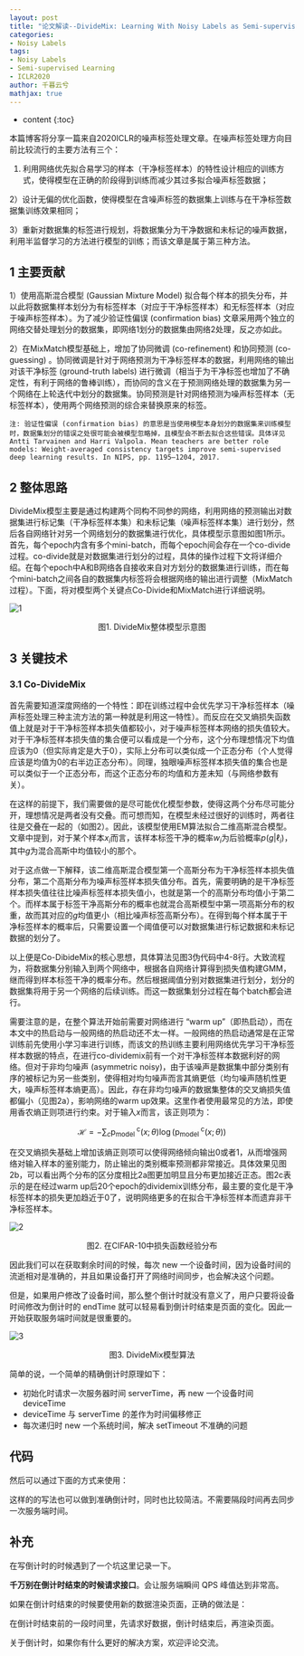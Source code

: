 ```yaml
---
layout: post
title: "论文解读--DivideMix: Learning With Noisy Labels as Semi-supervised Learning"
categories: 
- Noisy Labels
tags: 
- Noisy Labels
- Semi-supervised Learning
- ICLR2020
author: 千暮云兮
mathjax: true
---
```


* content
{:toc}

本篇博客将分享一篇来自2020ICLR的噪声标签处理文章。在噪声标签处理方向目前比较流行的主要方法有三个：

1) 利用网络优先拟合易学习的样本（干净标签样本）的特性设计相应的训练方式，使得模型在正确的阶段得到训练而减少其过多拟合噪声标签数据；

2）设计无偏的优化函数，使得模型在含噪声标签的数据集上训练与在干净标签数据集训练效果相同；

3）重新对数据集的标签进行规划，将数据集分为干净数据和未标记的噪声数据，利用半监督学习的方法进行模型的训练；而该文章是属于第三种方法。

## 1 主要贡献

1）使用高斯混合模型 (Gaussian Mixture Model) 拟合每个样本的损失分布，并以此将数据集样本划分为有标签样本（对应于干净标签样本）和无标签样本（对应于噪声标签样本）。为了减少验证性偏误 (confirmation bias) 文章采用两个独立的网络交替处理划分的数据集，即网络1划分的数据集由网络2处理，反之亦如此。

2）在MixMatch模型基础上，增加了协同微调 (co-refinement) 和协同预测 (co-guessing) 。协同微调是针对于网络预测为干净标签样本的数据，利用网络的输出对该干净标签 (ground-truth labels) 进行微调（相当于为干净标签也增加了不确定性，有利于网络的鲁棒训练），而协同的含义在于预测网络处理的数据集为另一个网络在上轮迭代中划分的数据集。协同预测是针对网络预测为噪声标签样本（无标签样本），使用两个网络预测的综合来替换原来的标签。

```
注: 验证性偏误 (confirmation bias) 的意思是当使用模型本身划分的数据集来训练模型时，数据集划分的错误之处很可能会被模型忽略掉，且模型会不断去拟合这些错误。具体详见 Antti Tarvainen and Harri Valpola. Mean teachers are better role models: Weight-averaged consistency targets improve semi-supervised deep learning results. In NIPS, pp. 1195–1204, 2017.
```

## 2 整体思路

DivideMix模型主要是通过构建两个同构不同参的网络，利用网络的预测输出对数据集进行标记集（干净标签样本集）和未标记集（噪声标签样本集）进行划分，然后各自网络针对另一个网络划分的数据集进行优化，具体模型示意图如图1所示。首先，每个epoch内含有多个mini-batch，而每个epoch间会存在一个co-divide过程。co-divide就是对数据集进行划分的过程，具体的操作过程下文将详细介绍。在每个epoch中A和B网络各自接收来自对方划分的数据集进行训练，而在每个mini-batch之间各自的数据集内标签将会根据网络的输出进行调整（MixMatch过程）。下面，将对模型两个关键点Co-Divide和MixMatch进行详细说明。

![1](https://i.loli.net/2020/03/13/VvpwM4lEzoT9RDj.png) <center>图1. DivideMix整体模型示意图</center>

## 3 关键技术

### 3.1 Co-DivideMix

首先需要知道深度网络的一个特性：即在训练过程中会优先学习干净标签样本（噪声标签处理三种主流方法的第一种就是利用这一特性）。而反应在交叉熵损失函数值上就是对于干净标签样本损失值都较小，对于噪声标签样本网络的损失值较大。对于干净标签样本损失值的集合便可以看成是一个分布，这个分布理想情况下均值应该为0（但实际肯定是大于0），实际上分布可以类似成一个正态分布（个人觉得应该是均值为0的右半边正态分布）。同理，独眼噪声标签样本损失值的集合也是可以类似于一个正态分布，而这个正态分布的均值和方差未知（与网络参数有关）。

在这样的前提下，我们需要做的是尽可能优化模型参数，使得这两个分布尽可能分开，理想情况是两者没有交叠。而可想而知，在模型未经过很好的训练时，两者往往是交叠在一起的（如图2）。因此，该模型使用EM算法拟合二维高斯混合模型。文章中提到，对于某个样本$x_{i}$而言，该样本标签干净的概率$w_{i}$为后验概率$p\left(g {|} \ell_{i}\right)$，其中$g$为混合高斯中均值较小的那个。

对于这点做一下解释，该二维高斯混合模型第一个高斯分布为干净标签样本损失值分布，第二个高斯分布为噪声标签样本损失值分布。首先，需要明确的是干净标签样本损失值往往比噪声标签样本损失值小，也就是第一个的高斯分布均值小于第二个。而样本属于标签干净高斯分布的概率也就混合高斯模型中第一项高斯分布的权重，故而其对应的$g$均值更小（相比噪声标签高斯分布）。在得到每个样本属于干净标签样本的概率后，只需要设置一个阈值便可以对数据集进行标记数据和未标记数据的划分了。

以上便是Co-DibideMix的核心思想，具体算法见图3伪代码中4-8行。大致流程为，将数据集分别输入到两个网络中，根据各自网络计算得到损失值构建GMM，继而得到样本标签干净的概率分布。然后根据阈值分别对数据集进行划分，划分的数据集将用于另一个网络的后续训练。而这一数据集划分过程在每个batch都会进行。

需要注意的是，在整个算法开始前需要对网络进行 “warm up”（即热启动），而在本文中的热启动与一般网络的热启动还不太一样。一般网络的热启动通常是在正常训练前先使用小学习率进行训练，而该文的热训练主要利用网络优先学习干净标签样本数据的特点，在进行co-dividemix前有一个对干净标签样本数据利好的网络。但对于非均匀噪声 (asymmetric noisy)，由于该噪声是数据集中部分类别有序的被标记为另一些类别，使得相对均匀噪声而言其熵更低（均匀噪声随机性更大，噪声标签样本熵更高）。因此，存在非均匀噪声的数据集整体的交叉熵损失值都偏小（见图2a），影响网络的warm up效果。这里作者使用最常见的方法，即使用香农熵正则项进行约束。对于输入$x$而言，该正则项为：

$$\mathcal{H}=-\sum_{c} \mathrm{p}_{\text {model }}^{\mathrm{c}}(x ; \theta) \log \left(\mathrm{p}_{\text {model }}^{\mathrm{c}}(x ; \theta)\right)$$

在交叉熵损失基础上增加该熵正则项可以使得网络倾向输出0或者1，从而增强网络对输入样本的鉴别能力，防止输出的类别概率预测都非常接近。具体效果见图2b，可以看出两个分布的区分度相比2a图更加明显且分布更加接近正态。图2c表示的是在经过warm up后20个epoch的dividemix训练分布，最主要的变化是干净标签样本的损失更加趋近于0了，说明网络更多的在拟合干净标签样本而遗弃非干净标签样本。

![2](https://i.loli.net/2020/03/13/gcbzl1UwJiRQD4m.png) <center>图2. 在CIFAR-10中损失函数经验分布</center>

因此我们可以在获取剩余时间的时候，每次 new 一个设备时间，因为设备时间的流逝相对是准确的，并且如果设备打开了网络时间同步，也会解决这个问题。

但是，如果用户修改了设备时间，那么整个倒计时就没有意义了，用户只要将设备时间修改为倒计时的 endTime 就可以轻易看到倒计时结束是页面的变化。因此一开始获取服务端时间就是很重要的。

![3](https://i.loli.net/2020/03/13/7L2oZCWrlKkzHwn.png) <center>图3. DivideMix模型算法</center>

简单的说，一个简单的精确倒计时原理如下：

- 初始化时请求一次服务器时间 serverTime，再 new 一个设备时间 deviceTime
- deviceTime 与 serverTime 的差作为时间偏移修正
- 每次递归时 new 一个系统时间，解决 setTimeout 不准确的问题

## 代码

然后可以通过下面的方式来使用：

这样的的写法也可以做到准确倒计时，同时也比较简洁。不需要隔段时间再去同步一次服务端时间。

## 补充

在写倒计时的时候遇到了一个坑这里记录一下。

**千万别在倒计时结束的时候请求接口**。会让服务端瞬间 QPS 峰值达到非常高。

如果在倒计时结束的时候要使用新的数据渲染页面，正确的做法是：

在倒计时结束前的一段时间里，先请求好数据，倒计时结束后，再渲染页面。

关于倒计时，如果你有什么更好的解决方案，欢迎评论交流。
